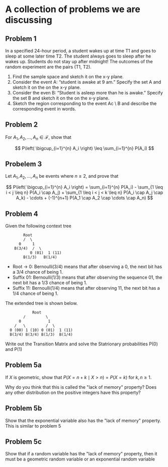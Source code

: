 # A collection of problems we are discussing

## Problem 1
In a specified 24-hour period, a student wakes up at time T1 and goes to sleep at some later time T2. The
student always goes to sleep after he wakes up. Students do not stay up after midnight! The outcomes of
the random experiment are the pairs (T1, T2).
1. Find the sample space and sketch it on the x-y plane.
2. Consider the event A: “student is awake at 9 am.” Specify the set A and sketch it on the on the x-y
plane.
3. Consider the even B: “Student is asleep more than he is awake.” Specify the set B and sketch it on
the on the x-y plane.
4. Sketch the region corresponding to the event Ac \ B and describe the corresponding event in words.


## Problem 2
For $A_1, A_2, \dots, A_n \in \mathcal{F}$, show that

$$
P\left( \bigcup_{i=1}^{n} A_i \right) \leq \sum_{i=1}^{n} P(A_i)
$$

## Probelem 3
Let $A_1, A_2, \dots, A_n$ be events where $n \geq 2$, and prove that

$$
P\left( \bigcup_{i=1}^{n} A_i \right) = \sum_{i=1}^{n} P(A_i) - \sum_{1 \leq i < j \leq n} P(A_i \cap A_j) + \sum_{1 \leq i < j < k \leq n} P(A_i \cap A_j \cap A_k) - \cdots + (-1)^{n+1} P(A_1 \cap A_2 \cap \cdots \cap A_n)
$$

## Problem 4
Given the following context tree
```
        Root
        /  \
      0     1
    B(3/4)  /  \
           0 (01)  1 (11)
        B(1/3)   B(1/4)
```


- Root → 0: Bernoulli(3/4) means that after observing a 0, the next bit has a 3/4 chance of being 1.
- Suffix 01: Bernoulli(1/3) means that after observing the sequence 01, the next bit has a 1/3 chance of being 1.
- Suffix 11: Bernoulli(1/4) means that after observing 11, the next bit has a 1/4 chance of being 1.

The extended tree is shown below.
```
            Root
        /         \
      0            1
    /   \         /  \
  0 (00) 1 (10) 0 (01)  1 (11)
  B(3/4) B(3/4) B(1/3)  B(1/4)
```

Write out the Transition Matrix and solve the Statrionary probabilities P(0) and P(1)


## Problem 5a
If $X$ is geometric, show that $P(X = n + k \mid X > n) = P(X = k)$ for $k, n \geq 1$. 

Why do you think that this is called the "lack of memory" property? Does any other distribution on the positive integers have this property?

## Problem 5b
Show that the exponential variable also has the "lack of memory" property. This is similar to problem 5

## Problem 5c
Show that if a random variable has the "lack of memory" property, then it must be a geometric random variable or an exponential random variable



